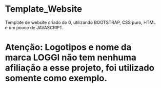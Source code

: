 # Template_Website

Template de website criado do 0, utilizando BOOTSTRAP, CSS puro, HTML e um pouco de JAVASCRIPT.

# Atenção: Logotipos e nome da marca LOGGI não tem nenhuma afiliação a esse projeto, foi utilizado somente como exemplo.

